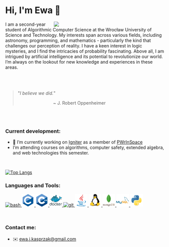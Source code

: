 # Hi, I'm Ewa 🌿

<img align="right" width="350" src="https://github.com/kasprzakewa/kasprzakewa/assets/153777003/314661f3-d8a8-4e6d-a907-90cbca699631" />

I am a second-year student of Algorithmic Computer Science at the Wrocław University of Science and Technology. My interests span across various fields, including astronomy, programming, and mathematics - particularly the kind that challenges our perception of reality. I have a keen interest in logic mysteries, and I find the intricacies of probability fascinating. Above all, I am intrigued by artificial intelligence and its potential to revolutionize our world. I’m always on the lookout for new knowledge and experiences in these areas.
<br>
<br>
<br>
<br>
> "_I believe we did._"
>
>         ~ J. Robert Oppenheimer
<br>
<br>
<h3 align="left">Current development:</h3>

- 🔭 I’m currently working on [Igniter](https://github.com/PWrInSpace/Igniter) as a member of [PWrInSpace](https://pwrinspace.pwr.edu.pl/)
- I’m attending courses on algorithms, computer safety, extended algebra, and web technologies this semester.
<br>

[![Top Langs](https://github-readme-stats.vercel.app/api/top-langs/?username=kasprzakewa&layout=compact&show_icons=true&theme=transparent)](https://github.com/kasprzakewa/github-readme-stats)

<h3 align="left">Languages and Tools:</h3>
<p align="left"> <a href="https://www.gnu.org/software/bash/" target="_blank" rel="noreferrer"> <img src="https://www.vectorlogo.zone/logos/gnu_bash/gnu_bash-icon.svg" alt="bash" width="40" height="40"/> </a> <a href="https://www.cprogramming.com/" target="_blank" rel="noreferrer"> <img src="https://raw.githubusercontent.com/devicons/devicon/master/icons/c/c-original.svg" alt="c" width="40" height="40"/> </a> <a href="https://www.w3schools.com/cpp/" target="_blank" rel="noreferrer"> <img src="https://raw.githubusercontent.com/devicons/devicon/master/icons/cplusplus/cplusplus-original.svg" alt="cplusplus" width="40" height="40"/> </a> <a href="https://www.docker.com/" target="_blank" rel="noreferrer"> <img src="https://raw.githubusercontent.com/devicons/devicon/master/icons/docker/docker-original-wordmark.svg" alt="docker" width="40" height="40"/> </a> <a href="https://git-scm.com/" target="_blank" rel="noreferrer"> <img src="https://www.vectorlogo.zone/logos/git-scm/git-scm-icon.svg" alt="git" width="40" height="40"/> </a> <a href="https://www.java.com" target="_blank" rel="noreferrer"> <img src="https://raw.githubusercontent.com/devicons/devicon/master/icons/java/java-original.svg" alt="java" width="40" height="40"/> </a> <a href="https://www.linux.org/" target="_blank" rel="noreferrer"> <img src="https://raw.githubusercontent.com/devicons/devicon/master/icons/linux/linux-original.svg" alt="linux" width="40" height="40"/> </a> <a href="https://www.mongodb.com/" target="_blank" rel="noreferrer"> <img src="https://raw.githubusercontent.com/devicons/devicon/master/icons/mongodb/mongodb-original-wordmark.svg" alt="mongodb" width="40" height="40"/> </a> <a href="https://www.mysql.com/" target="_blank" rel="noreferrer"> <img src="https://raw.githubusercontent.com/devicons/devicon/master/icons/mysql/mysql-original-wordmark.svg" alt="mysql" width="40" height="40"/> </a> <a href="https://www.python.org" target="_blank" rel="noreferrer"> <img src="https://raw.githubusercontent.com/devicons/devicon/master/icons/python/python-original.svg" alt="python" width="40" height="40"/> </a> </p>
<br>
<h3 align="left">Contact me:</h3>

- ✉️ ewa.j.kasprzak@gmail.com




